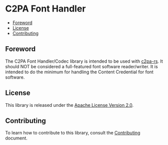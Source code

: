 # C2PA Font Handler

- [Foreword](#foreword)
- [License](#license)
- [Contributing](#contributing)

## Foreword

The C2PA Font Handler/Codec library is intended to be used with
[c2pa-rs](https://github.com/contentauth/c2pa-rs). It should NOT be considered
a full-featured font software reader/writer. It is intended to do the minimum
for handling the Content Credential for font software.

## License

This library is released under the [Apache License Version 2.0](./LICENSE).

## Contributing

To learn how to contribute to this library, consult the [Contributing](./Contributing.md) document.
